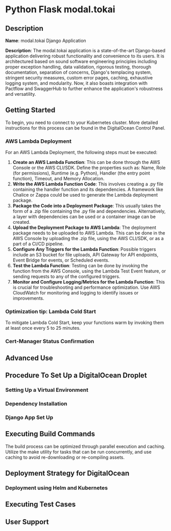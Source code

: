 # Python Flask modal.tokai

## Description

**Name**: modal.tokai Django Application

**Description**: The modal.tokai application is a state-of-the-art Django-based application delivering robust functionality and convenience to its users. It is architectured based on sound software engineering principles including proper exception handling, data validation, rigorous testing, thorough documentation, separation of concerns, Django's templacing system, stringent security measures, custom error pages, caching, exhaustive logging system, and modularity. Now, it also boasts integration with Pactflow and SwaggerHub to further enhance the application's robustness and versatility.

## Getting Started

To begin, you need to connect to your Kubernetes cluster. More detailed instructions for this process can be found in the DigitalOcean Control Panel.

### AWS Lambda Deployment
For an AWS Lambda Deployment, the following steps must be executed:
1. **Create an AWS Lambda Function**: This can be done through the AWS Console or the AWS CLI/SDK. Define the properties such as: Name, Role (for permissions), Runtime (e.g. Python), Handler (the entry point function), Timeout, and Memory Allocation.
2. **Write the AWS Lambda Function Code**: This involves creating a .py file containing the handler function and its dependencies. A framework like Chalice or Zappa could be used to generate the Lambda deployment package.
3. **Package the Code into a Deployment Package**: This usually takes the form of a .zip file containing the .py file and dependencies. Alternatively, a layer with dependencies can be used or a container image can be created.
4. **Upload the Deployment Package to AWS Lambda**: The deployment package needs to be uploaded to AWS Lambda. This can be done in the AWS Console by uploading the .zip file, using the AWS CLI/SDK, or as a part of a CI/CD pipeline.
5. **Configure Any Triggers for the Lambda Function**: Possible triggers include an S3 bucket for file uploads, API Gateway for API endpoints, Event Bridge for events, or Scheduled events.
6. **Test the Lambda Function**: Testing can be done by invoking the function from the AWS Console, using the Lambda Test Event feature, or sending requests to any of the configured triggers.
7. **Monitor and Configure Logging/Metrics for the Lambda Function**: This is crucial for troubleshooting and performance optimization. Use AWS CloudWatch for monitoring and logging to identify issues or improvements.

### Optimization tip: Lambda Cold Start
To mitigate Lambda Cold Start, keep your functions warm by invoking them at least once every 5 to 25 minutes.

### Cert-Manager Status Confirmation

<!--- Existing content here --->

## Advanced Use 

<!--- Existing content here --->

## Procedure To Set Up a DigitalOcean Droplet

<!--- Existing content here --->

### Setting Up a Virtual Environment

<!--- Existing content here --->

### Dependency Installation

<!--- Existing content here --->

### Django App Set Up

<!--- Existing content here --->

## Executing Build Commands

The build process can be optimized through parallel execution and caching. Utilize the make utility for tasks that can be run concurrently, and use caching to avoid re-downloading or re-compiling assets.

## Deployment Strategy for DigitalOcean

<!--- Existing content here --->

### Deployment using Helm and Kubernetes

<!--- Existing content here --->

## Executing Test Cases

<!--- Existing content here --->

## User Support

<!--- In the event of any issues, refer to the following useful troubleshooting guides included in the repository --->